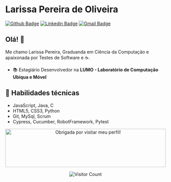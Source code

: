 #  Larissa Pereira de Oliveira
[![Github Badge](https://img.shields.io/badge/-Github-000?style=flat-square&logo=Github&logoColor=white&link=https://github.com/Lrssplx)](https://github.com/Lrssplx)
[![Linkedin Badge](https://img.shields.io/badge/-LinkedIn-blue?style=flat-square&logo=Linkedin&logoColor=white&link=www.linkedin.com/in/lrssplx/)](www.linkedin.com/in/lrssplx/)
 [![Gmail Badge](https://img.shields.io/badge/-Gmail-c14438?style=flat-square&logo=Gmail&logoColor=white&link=mailto:lrssplx@gmail.com)](mailto:lrssplx@gmail.com)

## Olá! 👋

Me chamo Larissa Pereira, Graduanda em Ciência da Computação e apaixonada por Testes de Software e :coffee:.

 - :books:  Estagiário Desenvolvedor na **LUMO - Laboratório de Computação Ubíqua e Móvel**
 ## :triangular_flag_on_post: Habilidades técnicas
- JavaScript, Java, C
- HTML5, CSS3, Python
- Git, MySql, Scrum
- Cypress, Cucumber, RobotFramework, Pytest
 


 <div align="center">

<img height="120" alt="Obrigada por visitar meu perfil!" width="100%" src="https://raw.githubusercontent.com/BrunnerLivio/brunnerlivio/master/images/marquee.svg" />
<br />

![Visitor Count](https://profile-counter.glitch.me/Lrssplx/count.svg)


 

</div>
